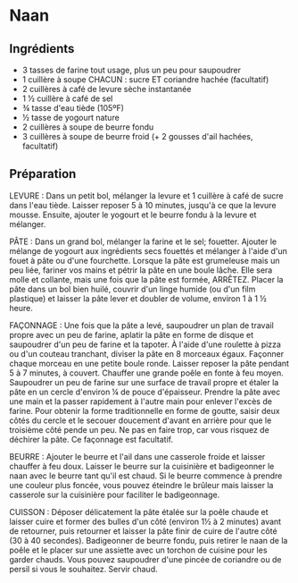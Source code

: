 # Naan

## Ingrédients

- 3 tasses de farine tout usage, plus un peu pour saupoudrer
- 1 cuillère à soupe CHACUN : sucre ET coriandre hachée (facultatif)
- 2 cuillères à café de levure sèche instantanée
- 1 ½ cuillère à café de sel
- ¾ tasse d'eau tiède (105ºF)
- ½ tasse de yogourt nature
- 2 cuillères à soupe de beurre fondu
- 3 cuillères à soupe de beurre froid (+ 2 gousses d'ail hachées, facultatif)

## Préparation

LEVURE : Dans un petit bol, mélanger la levure et 1 cuillère à café de sucre dans l'eau tiède. Laisser reposer 5 à 10 minutes, jusqu'à ce que la levure mousse. Ensuite, ajouter le yogourt et le beurre fondu à la levure et mélanger.

PÂTE : Dans un grand bol, mélanger la farine et le sel; fouetter. Ajouter le mélange de yogourt aux ingrédients secs fouettés et mélanger à l'aide d'un fouet à pâte ou d'une fourchette. Lorsque la pâte est grumeleuse mais un peu liée, fariner vos mains et pétrir la pâte en une boule lâche. Elle sera molle et collante, mais une fois que la pâte est formée, ARRÊTEZ. Placer la pâte dans un bol bien huilé, couvrir d'un linge humide (ou d'un film plastique) et laisser la pâte lever et doubler de volume, environ 1 à 1 ½ heure.

FAÇONNAGE : Une fois que la pâte a levé, saupoudrer un plan de travail propre avec un peu de farine, aplatir la pâte en forme de disque et saupoudrer d'un peu de farine et la tapoter. À l'aide d'une roulette à pizza ou d'un couteau tranchant, diviser la pâte en 8 morceaux égaux. Façonner chaque morceau en une petite boule ronde. Laisser reposer la pâte pendant 5 à 7 minutes, à couvert. Chauffer une grande poêle en fonte à feu moyen. Saupoudrer un peu de farine sur une surface de travail propre et étaler la pâte en un cercle d'environ ¼ de pouce d'épaisseur. Prendre la pâte avec une main et la passer rapidement à l'autre main pour enlever l'excès de farine. Pour obtenir la forme traditionnelle en forme de goutte, saisir deux côtés du cercle et le secouer doucement d'avant en arrière pour que le troisième côté pende un peu. Ne pas en faire trop, car vous risquez de déchirer la pâte. Ce façonnage est facultatif.

BEURRE : Ajouter le beurre et l'ail dans une casserole froide et laisser chauffer à feu doux. Laisser le beurre sur la cuisinière et badigeonner le naan avec le beurre tant qu'il est chaud. Si le beurre commence à prendre une couleur plus foncée, vous pouvez éteindre le brûleur mais laisser la casserole sur la cuisinière pour faciliter le badigeonnage.

CUISSON : Déposer délicatement la pâte étalée sur la poêle chaude et laisser cuire et former des bulles d'un côté (environ 1½ à 2 minutes) avant de retourner, puis retourner et laisser la pâte finir de cuire de l'autre côté (30 à 40 secondes). Badigeonner de beurre fondu, puis retirer le naan de la poêle et le placer sur une assiette avec un torchon de cuisine pour les garder chauds. Vous pouvez saupoudrer d'une pincée de coriandre ou de persil si vous le souhaitez. Servir chaud.
